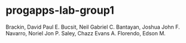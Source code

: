 # progapps-lab-group1
Brackin, David Paul E.
Bucsit, Neil Gabriel C.
Bantayan, Joshua John F.
Navarro, Noriel Jon P.
Saley, Chazz Evans A.
Florendo, Edson M.
